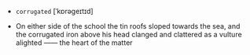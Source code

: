- `corrugated` [ˈkɒrəgeɪtɪd]



-  On either side of the school the tin roofs sloped towards the sea, and the corrugated iron above his head clanged and clattered as a vulture alighted —— the heart of the matter
